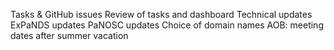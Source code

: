Tasks & GitHub issues
Review of tasks and dashboard
Technical updates
ExPaNDS updates
PaNOSC updates
Choice of domain names
AOB:
meeting dates after summer vacation
